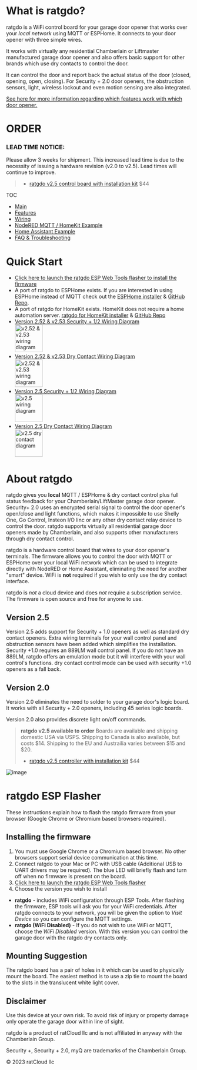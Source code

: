 # What is ratgdo?
ratgdo is a WiFi control board for your garage door opener that works over your *local network* using MQTT or ESPHome. It connects to your door opener with three simple wires.

It works with virtually any residential Chamberlain or Liftmaster manufactured garage door opener and also offers basic support for other brands which use dry contacts to control the door. 

It can control the door and report back the actual status of the door (closed, opening, open, closing). For Security + 2.0 door openers, the obstruction sensors, light, wireless lockout and even motion sensing are also integrated.

[See here for more information regarding which features work with which door opener.](01_features.md)

# ORDER
### LEAD TIME NOTICE:
Please allow 3 weeks for shipment.
This increased lead time is due to the necessity of issuing a hardware revision (v2.0 to v2.5).
Lead times will continue to improve.

> * [ratgdo v2.5 control board with installation kit](https://square.link/u/FKqlMSWT) $44

TOC
* [Main](index.md)
* [Features](01_features.md)
* [Wiring](03_wiring.md)
* [NodeRED MQTT / HomeKit Example](04_nodered_example.md)
* [Home Assistant Example](05_homeassistant_example.md)
* [FAQ & Troubleshooting](09_faq.md)

# Quick Start
* [Click here to launch the ratgdo ESP Web Tools flasher to install the firmware](flash.html)
* A port of ratgdo to ESPHome exists. If you are interested in using ESPHome instead of MQTT check out the [ESPHome installer](http://ratgdo.github.io/esphome-ratgdo/) & [GitHub Repo](https://github.com/ratgdo/esphome-ratgdo).
* A port of ratgdo for HomeKit exists. HomeKit does not require a home automation server. [ratgdo for HomeKit installer](https://ratgdo.github.io/homekit-ratgdo) & [GitHub Repo](https://github.com/ratgdo/homekit/ratgdo)
* [Version 2.52 &amp; v2.53 Security + 1/2 Wiring Diagram]()<br/><a href="https://user-images.githubusercontent.com/4663918/288449523-9ddf3da2-9eac-4be0-beed-11867dc8d446.png"><img src="https://user-images.githubusercontent.com/4663918/288449523-9ddf3da2-9eac-4be0-beed-11867dc8d446.png" alt="v2.52 & v2.53 wiring diagram" width="75"/></a>
* [Version 2.52 &amp; v2.53 Dry Contact Wiring Diagram](https://user-images.githubusercontent.com/4663918/288450016-0caa5d03-325a-4c89-a144-a145ac907dfa.png)<br/><a href="https://user-images.githubusercontent.com/4663918/288450016-0caa5d03-325a-4c89-a144-a145ac907dfa.png"><img src="https://user-images.githubusercontent.com/4663918/288450016-0caa5d03-325a-4c89-a144-a145ac907dfa.png" alt="v2.52 &amp; v2.53 wiring diagram" width="75"/></a>
* [Version 2.5 Security + 1/2 Wiring Diagram](https://user-images.githubusercontent.com/4663918/276749741-fe82ea10-e8f4-41d6-872f-55eec88d2aab.png) <br /><a href="https://user-images.githubusercontent.com/4663918/276749741-fe82ea10-e8f4-41d6-872f-55eec88d2aab.png"><img src="https://user-images.githubusercontent.com/4663918/276749741-fe82ea10-e8f4-41d6-872f-55eec88d2aab.png" alt="v2.5 wiring diagram" width="75"/></a>
* [Version 2.5 Dry Contact Wiring Diagram](https://user-images.githubusercontent.com/4663918/277838851-e338c3bf-4eda-447a-9e79-737aa1a622a0.png)
<br/><a href="https://user-images.githubusercontent.com/4663918/277838851-e338c3bf-4eda-447a-9e79-737aa1a622a0.png"><img src="https://user-images.githubusercontent.com/4663918/277838851-e338c3bf-4eda-447a-9e79-737aa1a622a0.png" alt="v2.5 dry contact diagram" width="75"/></a>


# About ratgdo 
ratgdo gives you **local** MQTT / ESPHome & dry contact control plus full status feedback for your Chamberlain/LiftMaster garage door opener. Security+ 2.0 uses an encrypted serial signal to control the door opener's open/close and light functions, which makes it impossible to use Shelly One, Go Control, Insteon I/O linc or any other dry contact relay device to control the door. ratgdo supports virtually all residential garage door openers made by Chamberlain, and also supports other manufacturers through dry contact control.

ratgdo is a hardware control board that wires to your door opener's terminals. The firmware allows you to control the door with MQTT or ESPHome over your local WiFi network which can be used to integrate directly with NodeRED or Home Assistant, eliminating the need for another "smart" device. WiFi is **not** required if you wish to only use the dry contact interface.

ratgdo is *not* a cloud device and does *not* require a subscription service. The firmware is open source and free for anyone to use.

## Version 2.5
Version 2.5 adds support for Security + 1.0 openers as well as standard dry contact openers. Extra wiring terminals for your wall control panel and obstruction sensors have been added which simplifies the installation. Security +1.0 requires an 889LM wall control panel. If you do not have an 889LM, ratgdo offers an emulation mode but it will interfere with your wall control's functions. dry contact control mode can be used with security +1.0 openers as a fall back. 

## Version 2.0
Version 2.0 eliminates the need to solder to your garage door's logic board. It works with all Security + 2.0 openers, including 45 series logic boards. 

Version 2.0 also provides discrete light on/off commands.



> **ratgdo v2.5 available to order**
> Boards are available and shipping domestic USA via USPS.
> Shipping to Canada is also available, but costs $14.
> Shipping to the EU and Austrailia varies between $15 and $20.
>
> * [ratgdo v2.5 controller with installation kit](https://square.link/u/FKqlMSWT) $44

![image](https://user-images.githubusercontent.com/4663918/288453570-79721193-2798-4147-98fc-b6cef1c61795.jpg)


# ratgdo ESP Flasher
These instructions explain how to flash the ratgdo firmware from your browser (Google Chrome or Chromium based browsers required).

## Installing the firmware
1. You must use Google Chrome or a Chromium based browser. No other browsers support serial device communication at this time.
2. Connect ratgdo to your Mac or PC with USB cable (Additional USB to UART drivers may be required). The blue LED will briefly flash and turn off when no firmware is present on the board.
3. [Click here to launch the ratgdo ESP Web Tools flasher](flash.html)
4. Choose the version you wish to install
  * **ratgdo** - includes WiFi configuration through ESP Tools. After flashing the firmware, ESP tools will ask you for your WiFi credentials. After ratgdo connects to your network, you will be given the option to _Visit Device_ so you can configure the MQTT settings.
  * **ratgdo (WiFi Disabled)** - If you do not wish to use WiFi or MQTT, choose the _WiFi Disabled_ version. With this version you can control the garage door with the ratgdo dry contacts only.

## Mounting Suggestion
The ratgdo board has a pair of holes in it which can be used to physically mount the board. The easiest method is to use a zip tie to mount the board to the slots in the translucent white light cover.

## Disclaimer
Use this device at your own risk. To avoid risk of injury or property damage only operate the garage door within line of sight.

ratgdo is a product of ratCloud llc and is not affiliated in anyway with the Chamberlain Group.

Security +, Security + 2.0, myQ are trademarks of the Chamberlain Group.

© 2023 ratCloud llc

